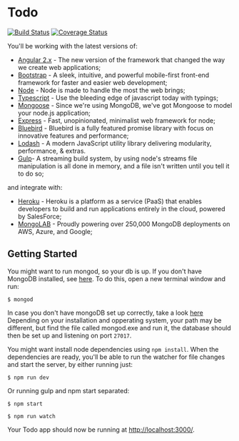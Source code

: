 # Todo
[![Build Status](https://secure.travis-ci.org/webosmotic-developer/todo.png?branch=master)](https://travis-ci.org/webosmotic-developer/todo)
[![Coverage Status](https://coveralls.io/repos/webosmotic-developer/todo/badge.svg?branch=master)](https://coveralls.io/r/webosmotic-developer/todo/?branch=master)

You'll be working with the latest versions of:

+ [Angular 2.x](https://github.com/angular/angular) - The new version of the framework that changed the way we create web applications;
+ [Bootstrap](https://github.com/twbs/bootstrap) - A sleek, intuitive, and powerful mobile-first front-end framework for faster and easier web development;
+ [Node](https://github.com/nodejs/node) - Node is made to handle the most the web brings;
+ [Typescript](https://github.com/Microsoft/TypeScript) - Use the bleeding edge of javascript today with typings;
+ [Mongoose](https://github.com/Automattic/mongoose) - Since we're using MongoDB, we've got Mongoose to model your node.js application;
+ [Express](https://github.com/expressjs/express) - Fast, unopinionated, minimalist web framework for node;
+ [Bluebird](https://github.com/petkaantonov/bluebird) - Bluebird is a fully featured promise library with focus on innovative features and performance;
+ [Lodash](https://github.com/lodash/lodash) - A modern JavaScript utility library delivering modularity, performance, & extras.
+ [Gulp](https://github.com/gulpjs/gulp)- A streaming build system, by using node's streams file manipulation is all done in memory, and a file isn't written until you tell it to do so;

and integrate with:

+ [Heroku](https://www.heroku.com/) - Heroku is a platform as a service (PaaS) that enables developers to build and run applications entirely in the cloud, powered by SalesForce;
+ [MongoLAB](https://www.mlab.com/) - Proudly powering over 250,000 MongoDB deployments on AWS, Azure, and Google;

## Getting Started

You might want to run mongod, so your db is up. If you don't have MongoDB installed, see [here](https://www.mongodb.org/). To do this, open a new terminal window and run:

```shell
$ mongod
```

In case you don't have mongoDB set up correctly, take a look [here](https://docs.mongodb.org/manual/tutorial/install-mongodb-on-windows/)
Depending on your installation and opperating system, your path may be different, but find the file called mongod.exe and run it, the database should then be set up and listening on port `27017`.

You might want install node dependencies using `npm install`. When the dependencies are ready, you'll be able to run the watcher for file changes and start the server, by either running just: 

```shell 
$ npm run dev
```

Or running gulp and npm start separated:

```shell
$ npm start
```

```shell
$ npm run watch
```

Your Todo app should now be running at [http://localhost:3000/](http://localhost:3000/).
